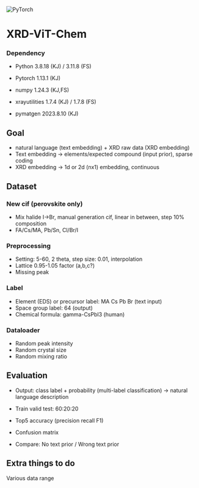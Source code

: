 ![PyTorch](https://img.shields.io/badge/PyTorch-%23EE4C2C.svg?style=for-the-badge&logo=PyTorch&logoColor=white)

# XRD-ViT-Chem

### Dependency

- Python	3.8.18 (KJ) / 3.11.8 (FS)

- Pytorch 1.13.1 (KJ)

- numpy	1.24.3 (KJ,FS)

- xrayutilities	1.7.4 (KJ) / 1.7.8 (FS)

- pymatgen	2023.8.10 (KJ)

## Goal
- natural language (text embedding) + XRD raw data (XRD embedding)
- Text embedding -> elements/expected compound (input prior), sparse coding
- XRD embedding -> 1d or 2d (nx1) embedding, continuous

## Dataset
### New cif (perovskite only)
- Mix halide I->Br, manual generation cif, linear in between, step 10% composition
- FA/Cs/MA, Pb/Sn, Cl/Br/I

### Preprocessing
- Setting: 5-60, 2 theta, step size: 0.01, interpolation
- Lattice 0.95-1.05 factor (a,b,c?)
- Missing peak

### Label
- Element (EDS) or precursor label: MA Cs Pb Br (text input)
- Space group label: 64 (output)
- Chemical formula: gamma-CsPbI3 (human)

### Dataloader
- Random peak intensity 
- Random crystal size
- Random mixing ratio

## Evaluation
- Output: class label + probability (multi-label classification) -> natural language description
- Train valid test: 60:20:20
- Top5 accuracy (precision recall F1)
- Confusion matrix

- Compare: No text prior / Wrong text prior

## Extra things to do
Various data range
